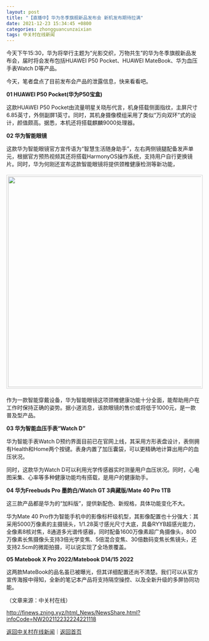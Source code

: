 ```yaml
---
layout: post
title: "【直播中】华为冬季旗舰新品发布会 新机发布期待拉满"
date: 2021-12-23 15:34:45 +0800
categories: zhongguancunzaixian
tags: 中关村在线新闻
---
```

<p>今天下午15:30，华为将举行主题为“光影交织，万物共生”的华为冬季旗舰新品发布会，届时将会发布包括HUAWEI P50 Pocket、HUAWEI MateBook、华为血压手表Watch D等产品。 </p><p>今天，笔者盘点了目前发布会产品的泄露信息，快来看看吧。</p><p><strong>01 HUAWEI P50 Pocket(华为P50宝盒)</strong></p><p>这款HUAWEI P50 Pocket由流量明星关晓彤代言，机身搭载侧面指纹，主屏尺寸6.85英寸，外侧副屏1英寸。同时，其机身摄像模组采用了类似“万向双环”式的设计，颜值颇高。据悉，本机还将搭载麒麟9000处理器。</p><p><strong>02 华为智能眼镜</strong></p><p>这款华为智能眼镜官方宣传语为“智慧生活随身助手”，左右两侧镜腿配备发声单元，根据官方预热视频其还将搭载HarmonyOS操作系统，支持用户自行更换镜片。同时，华为何刚还宣布这款智能眼镜将提供颈椎健康检测等新功能，</p><center><img src="https://dfscdn.dfcfw.com/download/D25584848687101223597.jpg" emheight="1092" orginial_src="https://dfscdn.dfcfw.com/download/D25584848687101223597_o.jpg" style="border:#d1d1d1 1px solid;padding:3px;margin:5px 0;" width="550" /></center><p>作为一款智能穿戴设备，华为智能眼镜这项颈椎健康功能十分全面，能帮助用户在工作时保持正确的姿势。据小道消息，该款眼镜的售价或将低于1000元，是一款普及型产品。</p><p><strong>03 华为智能血压手表“Watch D”</strong></p><p>华为智能手表Watch D预约界面目前已在官网上线，其采用方形表盘设计，表侧拥有Health和Home两个按键。表身内置了加压囊袋，可以更精确地计算出用户的血压状况。</p><p>同时，这款华为Watch D可以利用光学传感器实时测量用户血压状况。同时，心电图采集、心率等多种健康功能均有搭载，是用户的健康助手。</p><p><strong>04 华为Freebuds Pro 墨韵白/Watch GT 3典藏版/Mate 40 Pro 1TB</strong></p><p>这三款产品都是华为的“加料版”，提供新配色、新规格，具体功能变化不大。</p><p>华为Mate 40 Pro作为智能手机中的影像标杆级机型，其影像配置也十分强大：其采用5000万像素的主摄镜头，1/1.28英寸感光尺寸大底，具备RYYB超感光能力，全像素8核对焦，8通道多光谱传感器，同时配备1600万像素超广角摄像头，800万像素长焦摄像头支持3倍光学变焦、5倍混合变焦、30倍数码变焦长焦镜头，还支持2.5cm的微距拍摄，可以说实现了全场景覆盖。</p><p><strong>05 Matebook X Pro 2022/Matebook D14/15 2022</strong></p><p>这两款MateBook的品名虽已被曝光，但其详细配置还尚不清楚。我们可以从官方宣传海报中得知，全新的笔记本产品将支持隔空操控、以及全新升级的多屏协同功能。</p><p class="em_media">（文章来源：中关村在线）</p>

<http://finews.zning.xyz/html_News/NewsShare.html?infoCode=NW202112232224221118>

[返回中关村在线新闻](//finews.withounder.com/category/zhongguancunzaixian.html)｜[返回首页](//finews.withounder.com/)